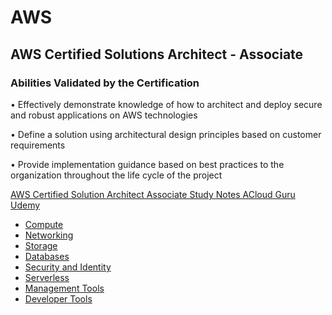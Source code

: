 
# AWS


## AWS Certified Solutions Architect - Associate

### Abilities Validated by the Certification

• Effectively demonstrate knowledge of how to architect and deploy secure and robust applications on AWS technologies

• Define a solution using architectural design principles based on customer requirements

• Provide implementation guidance based on best practices to the organization throughout the life cycle of the project


 [AWS Certified Solution Architect Associate Study Notes ACloud Guru Udemy](AwsCsa2018)


- [Compute](compute.md)
- [Networking](networking.md)
- [Storage](storage.md)
- [Databases](Databases.md)
- [Security and Identity](securityidentity.md)
- [Serverless](Serverless.md)
- [Management Tools](managementtools.md)
- [Developer Tools](developertools.md)

